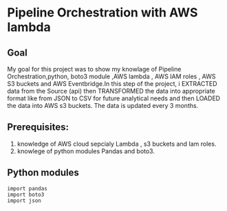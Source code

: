 # Pipeline Orchestration with AWS lambda 
## Goal 
 My goal for this project was to show my knowlage of Pipeline Orchestration,python,
 boto3 module ,AWS lambda , AWS IAM roles , AWS S3 buckets and AWS Eventbridge.In this step of the project, i EXTRACTED data from the Source (api) then TRANSFORMED the data into appropriate format like from JSON to CSV for future analytical needs and then LOADED the data into AWS s3 buckets. The data is updated every 3 months.
 
 ## Prerequisites:
 1) knowledge of AWS cloud sepcialy Lambda , s3 buckets and Iam roles.
 2) knowlege of python modules Pandas and boto3.
 
 
 
## Python modules
``` 
import pandas 
import boto3
import json
```
